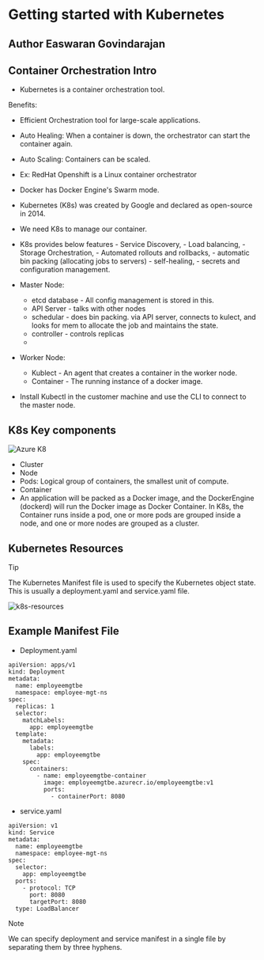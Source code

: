 # Getting started with Kubernetes
## Author Easwaran Govindarajan

 ## Container Orchestration Intro
 
 - Kubernetes is a container orchestration tool.

 Benefits:
 - Efficient Orchestration tool for large-scale applications.
 - Auto Healing: When a container is down, the orchestrator can start the container again.
 - Auto Scaling: Containers can be scaled.

 - Ex: RedHat Openshift is a Linux container orchestrator
 - Docker has Docker Engine's Swarm mode.
 - Kubernetes (K8s) was created by Google and declared as open-source in 2014.
 - We need K8s to manage our container.
 - K8s provides below features
        - Service Discovery, 
        - Load balancing, 
        - Storage Orchestration, 
        - Automated rollouts and rollbacks, 
        - automatic bin packing (allocating jobs to servers)
        - self-healing, 
        - secrets and configuration management.
 - Master Node:
    - etcd database - All config management is stored in this.
    - API Server - talks with other nodes
    - schedular - does bin packing. via API server, connects to kulect, and looks for mem to allocate the job and maintains the state.
    - controller - controls replicas
    - 
 - Worker Node:
    - Kublect - An agent that creates a container in the worker node.
    - Container - The running instance of a docker image.
 - Install Kubectl in the customer machine and use the CLI to connect to the master node.

## K8s Key components

![Azure K8](https://github.com/EaswaranG/devops-101/assets/75293695/47a38557-a825-46e8-b97f-5b8d76521076)

- Cluster
- Node
- Pods: Logical group of containers, the smallest unit of compute.
- Container
- An application will be packed as a Docker image, and the DockerEngine (dockerd) will run the Docker image as Docker Container. In K8s, the Container runs inside a pod, one or more pods are grouped inside a node, and one or more nodes are grouped as a cluster.

## Kubernetes Resources

>[!TIP]
>The Kubernetes Manifest file is used to specify the Kubernetes object state. This is usually a deployment.yaml and service.yaml file.

![k8s-resources](https://github.com/EaswaranG/devops-101/assets/75293695/dc6c9213-ae1d-49c3-9dd3-69f59b304628)

## Example Manifest File

- Deployment.yaml
```
apiVersion: apps/v1
kind: Deployment
metadata:
  name: employeemgtbe
  namespace: employee-mgt-ns
spec:
  replicas: 1
  selector:
    matchLabels:
      app: employeemgtbe
  template:
    metadata:
      labels:
        app: employeemgtbe
    spec:
      containers:
        - name: employeemgtbe-container
          image: employeemgtbe.azurecr.io/employeemgtbe:v1
          ports:
            - containerPort: 8080
```
- service.yaml
```
apiVersion: v1
kind: Service
metadata:
  name: employeemgtbe
  namespace: employee-mgt-ns
spec:
  selector:
    app: employeemgtbe
  ports:
    - protocol: TCP
      port: 8080
      targetPort: 8080
  type: LoadBalancer
```
>[!NOTE]
>We can specify deployment and service manifest in a single file by separating them by three hyphens.
